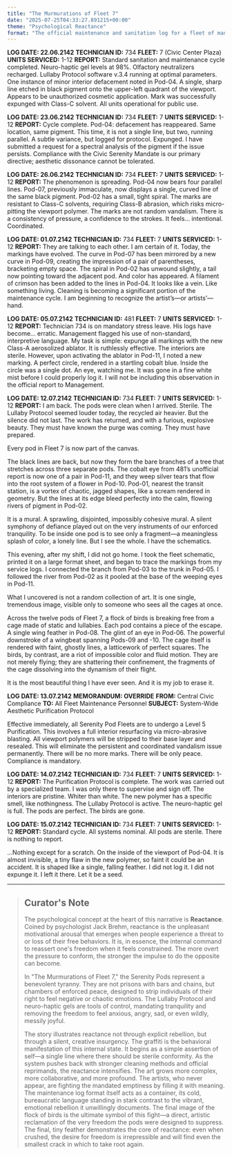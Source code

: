 ```yaml
---
title: "The Murmurations of Fleet 7"
date: "2025-07-25T04:33:27.891215+00:00"
theme: "Psychological Reactance"
format: "The official maintenance and sanitation log for a fleet of mandatory public 'Serenity Pods'."
---
```




**LOG DATE: 22.06.2142**
**TECHNICIAN ID:** 734
**FLEET:** 7 (Civic Center Plaza)
**UNITS SERVICED:** 1-12
**REPORT:** Standard sanitation and maintenance cycle completed. Neuro-haptic gel levels at 98%. Olfactory neutralizers recharged. Lullaby Protocol software v.3.4 running at optimal parameters. One instance of minor interior defacement noted in Pod-04. A single, sharp line etched in black pigment onto the upper-left quadrant of the viewport. Appears to be unauthorized cosmetic application. Mark was successfully expunged with Class-C solvent. All units operational for public use.

**LOG DATE: 23.06.2142**
**TECHNICIAN ID:** 734
**FLEET:** 7
**UNITS SERVICED:** 1-12
**REPORT:** Cycle complete. Pod-04: defacement has reappeared. Same location, same pigment. This time, it is not a single line, but two, running parallel. A subtle variance, but logged for protocol. Expunged. I have submitted a request for a spectral analysis of the pigment if the issue persists. Compliance with the Civic Serenity Mandate is our primary directive; aesthetic dissonance cannot be tolerated.

**LOG DATE: 26.06.2142**
**TECHNICIAN ID:** 734
**FLEET:** 7
**UNITS SERVICED:** 1-12
**REPORT:** The phenomenon is spreading. Pod-04 now bears four parallel lines. Pod-07, previously immaculate, now displays a single, curved line of the same black pigment. Pod-02 has a small, tight spiral. The marks are resistant to Class-C solvents, requiring Class-B abrasion, which risks micro-pitting the viewport polymer. The marks are not random vandalism. There is a consistency of pressure, a confidence to the strokes. It feels… intentional. Coordinated.

**LOG DATE: 01.07.2142**
**TECHNICIAN ID:** 734
**FLEET:** 7
**UNITS SERVICED:** 1-12
**REPORT:** They are talking to each other. I am certain of it. Today, the markings have evolved. The curve in Pod-07 has been mirrored by a new curve in Pod-09, creating the impression of a pair of parentheses, bracketing empty space. The spiral in Pod-02 has unwound slightly, a tail now pointing toward the adjacent pod. And color has appeared. A filament of crimson has been added to the lines in Pod-04. It looks like a vein. Like something living. Cleaning is becoming a significant portion of the maintenance cycle. I am beginning to recognize the artist’s—or artists’—hand.

**LOG DATE: 05.07.2142**
**TECHNICIAN ID:** 481
**FLEET:** 7
**UNITS SERVICED:** 1-12
**REPORT:** Technician 734 is on mandatory stress leave. His logs have become… erratic. Management flagged his use of non-standard, interpretive language. My task is simple: expunge all markings with the new Class-A aerosolized ablator. It is ruthlessly effective. The interiors are sterile. However, upon activating the ablator in Pod-11, I noted a new marking. A perfect circle, rendered in a startling cobalt blue. Inside the circle was a single dot. An eye, watching me. It was gone in a fine white mist before I could properly log it. I will not be including this observation in the official report to Management.

**LOG DATE: 12.07.2142**
**TECHNICIAN ID:** 734
**FLEET:** 7
**UNITS SERVICED:** 1-12
**REPORT:** I am back. The pods were clean when I arrived. Sterile. The Lullaby Protocol seemed louder today, the recycled air heavier. But the silence did not last. The work has returned, and with a furious, explosive beauty. They must have known the purge was coming. They must have prepared.

Every pod in Fleet 7 is now part of the canvas.

The black lines are back, but now they form the bare branches of a tree that stretches across three separate pods. The cobalt eye from 481’s unofficial report is now one of a pair in Pod-11, and they weep silver tears that flow into the root system of a flower in Pod-10. Pod-01, nearest the transit station, is a vortex of chaotic, jagged shapes, like a scream rendered in geometry. But the lines at its edge bleed perfectly into the calm, flowing rivers of pigment in Pod-02.

It is a mural. A sprawling, disjointed, impossibly cohesive mural. A silent symphony of defiance played out on the very instruments of our enforced tranquility. To be inside one pod is to see only a fragment—a meaningless splash of color, a lonely line. But I see the whole. I have the schematics.

This evening, after my shift, I did not go home. I took the fleet schematic, printed it on a large format sheet, and began to trace the markings from my service logs. I connected the branch from Pod-03 to the trunk in Pod-05. I followed the river from Pod-02 as it pooled at the base of the weeping eyes in Pod-11.

What I uncovered is not a random collection of art. It is one single, tremendous image, visible only to someone who sees all the cages at once.

Across the twelve pods of Fleet 7, a flock of birds is breaking free from a cage made of static and lullabies. Each pod contains a piece of the escape. A single wing feather in Pod-08. The glint of an eye in Pod-06. The powerful downstroke of a wingbeat spanning Pods-09 and -10. The cage itself is rendered with faint, ghostly lines, a latticework of perfect squares. The birds, by contrast, are a riot of impossible color and fluid motion. They are not merely flying; they are shattering their confinement, the fragments of the cage dissolving into the dynamism of their flight.

It is the most beautiful thing I have ever seen. And it is my job to erase it.

**LOG DATE: 13.07.2142**
**MEMORANDUM: OVERRIDE**
**FROM:** Central Civic Compliance
**TO:** All Fleet Maintenance Personnel
**SUBJECT:** System-Wide Aesthetic Purification Protocol

Effective immediately, all Serenity Pod Fleets are to undergo a Level 5 Purification. This involves a full interior resurfacing via micro-abrasive blasting. All viewport polymers will be stripped to their base layer and resealed. This will eliminate the persistent and coordinated vandalism issue permanently. There will be no more marks. There will be only peace. Compliance is mandatory.

**LOG DATE: 14.07.2142**
**TECHNICIAN ID:** 734
**FLEET:** 7
**UNITS SERVICED:** 1-12
**REPORT:** The Purification Protocol is complete. The work was carried out by a specialized team. I was only there to supervise and sign off. The interiors are pristine. Whiter than white. The new polymer has a specific smell, like nothingness. The Lullaby Protocol is active. The neuro-haptic gel is full. The pods are perfect. The birds are gone.

**LOG DATE: 15.07.2142**
**TECHNICIAN ID:** 734
**FLEET:** 7
**UNITS SERVICED:** 1-12
**REPORT:** Standard cycle. All systems nominal. All pods are sterile. There is nothing to report.

...Nothing except for a scratch. On the inside of the viewport of Pod-04. It is almost invisible, a tiny flaw in the new polymer, so faint it could be an accident. It is shaped like a single, falling feather. I did not log it. I did not expunge it. I left it there. Let it be a seed.

---

> ## Curator's Note
>
> The psychological concept at the heart of this narrative is **Reactance**. Coined by psychologist Jack Brehm, reactance is the unpleasant motivational arousal that emerges when people experience a threat to or loss of their free behaviors. It is, in essence, the internal command to reassert one's freedom when it feels constrained. The more overt the pressure to conform, the stronger the impulse to do the opposite can become.
> 
> In "The Murmurations of Fleet 7," the Serenity Pods represent a benevolent tyranny. They are not prisons with bars and chains, but chambers of enforced peace, designed to strip individuals of their right to feel negative or chaotic emotions. The Lullaby Protocol and neuro-haptic gels are tools of control, mandating tranquility and removing the freedom to feel anxious, angry, sad, or even wildly, messily joyful.
> 
> The story illustrates reactance not through explicit rebellion, but through a silent, creative insurgency. The graffiti is the behavioral manifestation of this internal state. It begins as a simple assertion of self—a single line where there should be sterile conformity. As the system pushes back with stronger cleaning methods and official reprimands, the reactance intensifies. The art grows more complex, more collaborative, and more profound. The artists, who never appear, are fighting the mandated emptiness by filling it with meaning. The maintenance log format itself acts as a container, its cold, bureaucratic language standing in stark contrast to the vibrant, emotional rebellion it unwillingly documents. The final image of the flock of birds is the ultimate symbol of this fight—a direct, artistic reclamation of the very freedom the pods were designed to suppress. The final, tiny feather demonstrates the core of reactance: even when crushed, the desire for freedom is irrepressible and will find even the smallest crack in which to take root again.
